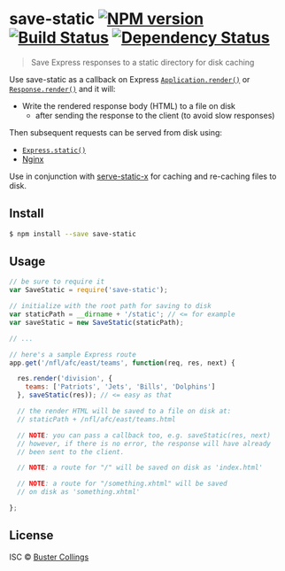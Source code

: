 # save-static [![NPM version][npm-image]][npm-url] [![Build Status][travis-image]][travis-url] [![Dependency Status][daviddm-image]][daviddm-url]
> Save Express responses to a static directory for disk caching

Use save-static as a callback on Express [`Application.render()`](http://expressjs.com/4x/api.html#app.render) or [`Response.render()`](http://expressjs.com/4x/api.html#res.render) and it will:

- Write the rendered response body (HTML) to a file on disk
  - after sending the response to the client (to avoid slow responses)

Then subsequent requests can be served from disk using:
  - [`Express.static()`](http://expressjs.com/4x/api.html#express.static)
  - [Nginx](https://www.nginx.com/resources/admin-guide/serving-static-content/)

Use in conjunction with [serve-static-x](https://github.com/busterc/serve-static-x) for caching and re-caching files to disk.

## Install

```sh
$ npm install --save save-static
```


## Usage

```js
// be sure to require it
var SaveStatic = require('save-static');

// initialize with the root path for saving to disk
var staticPath = __dirname + '/static'; // <= for example
var saveStatic = new SaveStatic(staticPath);

// ...

// here's a sample Express route
app.get('/nfl/afc/east/teams', function(req, res, next) {

  res.render('division', {
    teams: ['Patriots', 'Jets', 'Bills', 'Dolphins']
  }, saveStatic(res)); // <= easy as that

  // the render HTML will be saved to a file on disk at:
  // staticPath + /nfl/afc/east/teams.html

  // NOTE: you can pass a callback too, e.g. saveStatic(res, next)
  // however, if there is no error, the response will have already
  // been sent to the client.

  // NOTE: a route for "/" will be saved on disk as 'index.html'

  // NOTE: a route for "/something.xhtml" will be saved 
  // on disk as 'something.xhtml'

};
```

## License

ISC © [Buster Collings](https://about.me/buster)


[npm-image]: https://badge.fury.io/js/save-static.svg
[npm-url]: https://npmjs.org/package/save-static
[travis-image]: https://travis-ci.org/busterc/save-static.svg?branch=master
[travis-url]: https://travis-ci.org/busterc/save-static
[daviddm-image]: https://david-dm.org/busterc/save-static.svg?theme=shields.io
[daviddm-url]: https://david-dm.org/busterc/save-static
